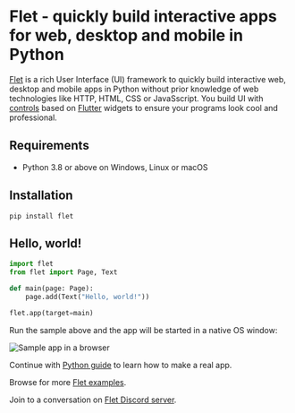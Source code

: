 # Flet - quickly build interactive apps for web, desktop and mobile in Python

[Flet](https://flet.dev) is a rich User Interface (UI) framework to quickly build interactive web, desktop and mobile apps in Python without prior knowledge of web technologies like HTTP, HTML, CSS or JavaSscript. You build UI with [controls](https://flet.dev/docs/reference/controls) based on [Flutter](https://flutter.dev/) widgets to ensure your programs look cool and professional.

## Requirements

* Python 3.8 or above on Windows, Linux or macOS

## Installation

```
pip install flet
```

## Hello, world!

```python
import flet
from flet import Page, Text

def main(page: Page):
    page.add(Text("Hello, world!"))

flet.app(target=main)
```

Run the sample above and the app will be started in a native OS window:

![Sample app in a browser](https://flet.dev//img/docs/getting-started/flet-counter-macos.png "Sample app in a native window")

Continue with [Python guide](https://flet.dev/docs/getting-started/python) to learn how to make a real app.

Browse for more [Flet examples](https://github.com/flet-dev/examples/tree/main/python).

Join to a conversation on [Flet Discord server](https://discord.gg/dzWXP8SHG8).
